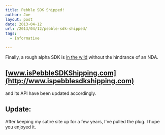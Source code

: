 ```yaml
---
title: Pebble SDK Shipped!
author: Joe
layout: post
date: 2013-04-12
url: /2013/04/12/pebble-sdk-shipped/
tags:
  - Informative

---
```

Finally, a rough alpha SDK is [in the wild](http://developer.getpebble.com/) without the hindrance of an NDA.

## [www.isPebbleSDKShipping.com](http://www.ispebblesdkshipping.com)

and its API have been updated accordingly.

## Update:
After keeping my satire site up for a few years, I've pulled the plug. I hope you enjoyed it.